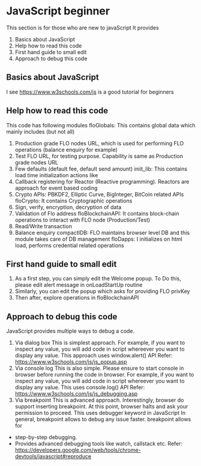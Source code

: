 # JavaScript beginner
 This section is for those who are new to javaScript
 It provides
 1. Basics about JavaScript
 2. Help how to read this code
 3. First hand guide to small edit
 4. Approach to debug this code


 ## Basics about JavaScript
I see https://www.w3schools.com/js is a good tutorial for beginners

 ## Help how to read this code
 This code has following modules
 floGlobals: This contains global data which mainly includes (but not all)
 1. Production grade FLO nodes URL, which is used for performing FLO operations (balance enquiry for example)
 2. Test FLO URL, for testing purpose. Capability is same as Production grade nodes URL
 3. Few defaults (default fee, default send amount)
 iniit_lib: This contains load time initialization actions like
 1.  Callback registering for Reactor (Reactive programming). Reactors are approach for event based coding
 2.  Crypto APIs: PBKDF2, Elliptic Curve, BigInteger, BitCoin related APIs
 floCrypto: It contains Cryptographic operations
 1. Sign, verify, encryption, decryption of data
 2. Validation of Flo address
 floBlockchainAPI: It contains block-chain operations to interact with FLO node (Production/Test)
 1. Read/Write transaction
 2. Balance enquiry 
 compactIDB: FLO maintains browser level DB and this module takes care of DB management
 floDapps: I initializes on html load, performs credential related operations


 ## First hand guide to small edit
 1. As a first step, you can simply edit the Welcome popup. To Do this,  please edit alert message in onLoadStartUp routine
 2. Similarly, you can edit the popup which asks for providing FLO privKey
 3. Then after, explore operations in floBlockchainAPI


 ## Approach to debug this code
 JavaScript provides multiple ways to debug a code. 
 1. Via dialog box
 This is simplest approach. For example, if you want to inspect any value, you will add code in script whereever you want to display any value.
 This approach uses window.alert() API
 Refer: https://www.w3schools.com/js/js_popup.asp
 2. Via console log
 This is also simple. Please ensure to start console in browser before running the code in browser. For example, if you want to inspect any value, you will add code in script whereever you want to display any value.
 This uses console.log() API
 Refer: https://www.w3schools.com/js/js_debugging.asp
 3. Via breakpoint
 This is advanced approach. Interestingly, browser do support inserting breakpoint. At this point, browser halts and ask your permission to proceed. 
 This uses debugger keyword in JavaScript
 In general, breakpoint allows to debug any issue faster. breakpoint allows for 
 - step-by-step debugging.
 - Provides advanced debugging tools like watch, callstack etc.
 Refer: https://developers.google.com/web/tools/chrome-devtools/javascript#reproduce
 

